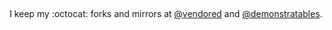 
##

<p align="center">
  I keep my :octocat: forks and mirrors at <a href="https://github.com/vendored" alt="@vendored">@vendored</a> and <a href="https://github.com/demonstratables" alt="@demonstratables">@demonstratables</a>.
</p>
